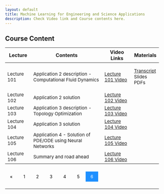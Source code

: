 ```yaml
---
layout: default
title: Machine Learning for Engineering and Science Applications
description: Check Video link and Course contents here.
---
```


## Course Content
<style>
.pagination a {
  color: black;
  float: center;
  padding: 8px 16px;
  text-decoration: none;
  transition: background-color .3s;
}

.pagination a.active {
  background-color: dodgerblue;
  color: white;
}

.pagination a:hover:not(.active) {background-color: #ddd;}
</style>

<table>
<thead>
<tr>
<th>Lecture</th>
<th>Contents</th>
  <th>Video Links</th>
  <th>Materials</th>
</tr>
</thead>
<tbody>
<tr>
<td style="font-size: 15px;">Lecture 101</td>
<td style="font-size: 15px;">Application 2 description - Computational Fluid Dynamics</td>
  <td style="font-size: 15px;"><a href="https://youtu.be/rQmlfGiGMKY">Lecture 101 Video</a></td>
<td style="font-size: 15px;"><p><a href="https://drive.google.com/drive/folders/1v7Qtk46F1g8k8lVuoPf7KqDjYJq1MhSp">Transcript</a><br>
  Slides<br>
  PDFs</p></td>
</tr>
  <tr>
  <td style="font-size: 15px;">Lecture 102</td>
<td style="font-size: 15px;">Application 2 solution</td>
  <td style="font-size: 15px;"><a href="https://youtu.be/Z8R9RFKNcFk">Lecture 102 Video</a></td>
<td></td>
</tr>
  <tr>
<td style="font-size: 15px;">Lecture 103</td>
<td style="font-size: 15px;">Application 3 description - Topology Optimization</td>
  <td style="font-size: 15px;"><a href="https://youtu.be/GBheyaICuGQ">Lecture 103 Video</a></td>
<td></td>
</tr>
   <tr>
<td style="font-size: 15px;" >Lecture 104</td>
<td style="font-size: 15px;">Application 3 solution</td>
  <td style="font-size: 15px;"><a href="https://youtu.be/dTMmUg2bfOc">Lecture 104 Video</a></td>
<td></td>
</tr>
   <tr>
<td style="font-size: 15px;">Lecture 105</td>
<td style="font-size: 15px;">Application 4 - Solution of PDE/ODE using Neural Networks</td>
  <td style="font-size: 15px;"><a href="https://youtu.be/LQ33-GeD-4Y">Lecture 105 Video</a></td>
<td></td>
</tr>
   <tr>
<td style="font-size: 15px;">Lecture 106</td>
<td style="font-size: 15px;">Summary and road ahead</td>
  <td style="font-size: 15px;"><a href="https://youtu.be/HQNmcbbxB8Y">Lecture 106 Video</a></td>
<td></td>
</tr>
</tbody>
</table>

<br>
<div class="pagination">
  <a href="course_page5.html">&laquo;</a>
  <a href="course_page.html">1</a>
  <a href="course_page2.html">2</a>
  <a href="course_page3.html">3</a>
  <a href="course_page4.html">4</a>
  <a href="course_page5.html">5</a>
  <a class="active" href="course_page6.html">6</a>
  
</div>
<br>

---
